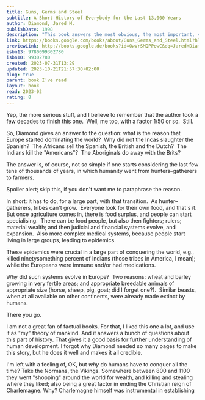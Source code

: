 ```yaml
---
title: Guns, Germs and Steel
subtitle: A Short History of Everybody for the Last 13,000 Years
author: Diamond, Jared M.
publishDate: 1998
description: "This book answers the most obvious, the most important, yet the most difficult question about human history: why history unfolded so differently on different continents. Geography and biography, not race, moulded the contrasting fates of Europeans, Asians"
link: https://books.google.com/books/about/Guns_Germs_and_Steel.html?hl=&id=OwVrSMQPPowC
previewLink: http://books.google.de/books?id=OwVrSMQPPowC&dq=Jared+Diamond,+Guns,+Germs+and+Steel&hl=&as_pt=BOOKS&cd=14&source=gbs_api
isbn13: 9780099302780
isbn10: 99302780
created: 2023-07-31T13:29
updated: 2023-10-21T21:57:30+02:00
blog: true
parent: book I've read
layout: book
read: 2023-02
rating: 8
---
```


Yep, the more serious stuff, and I believe to remember that the author took a few decades to finish this one.  Well, me too, with a factor 1/50 or so.  Still.

So, Diamond gives an answer to the question: what is the reason that Europe started dominating the world?  Why did not the Incas slaughter the Spanish?  The Africans sell the Spanish, the British and the Dutch?  The Indians kill the "Americans"?  The Aboriginals do away with the Brits?

The answer is, of course, not so simple if one starts considering the last few tens of thousands of years, in which humanity went from hunters–gatherers to farmers.  

Spoiler alert; skip this, if you don't want me to paraphrase the reason.

In short: it has to do, for a large part, with that transition.  As hunter–gatherers, tribes can't grow.  Everyone look for their own food, and that's it.  But once agriculture comes in, there is food surplus, and people can start specialising.  There can be food people, but also then fighters; rulers; material wealth; and then judicial and financial systems evolve, and expansion.  Also more complex medical systems, because people start living in large groups, leading to epidemics.  

These epidemics were crucial in a large part of conquering the world, e.g., killed ninetysomething percent of Indians (those tribes in America, I mean); while the Europeans were immune and/or had medications.

Why did such systems evolve in Europe?  Two reasons: wheat and barley growing in very fertile areas; and appropriate breedable animals of appropriate size (horse, sheep, pig, goat; did I forget one?).  Similar beasts, when at all available on other continents, were already made extinct by humans.

There you go.

I am not a great fan of factual books. For that, I liked this one a lot, and use it as "my" theory of mankind. And it answers a bunch of questions about this part of history. That gives it a good basis for further understanding of human development.  I forgot why Diamond needed so many pages to make this story, but he does it well and makes it all credible. 

I'm left with a feeling of, OK, but _why_ do humans have to conquer all the time? Take the Normans, the Vikings. Somewhere between 800 and 1100 they went "shopping" around the world for wealth, and killing and stealing where they liked; also being a great factor in ending the Christian reign of Charlemagne. Why?  Charlemagne himself was instrumental in establishing 